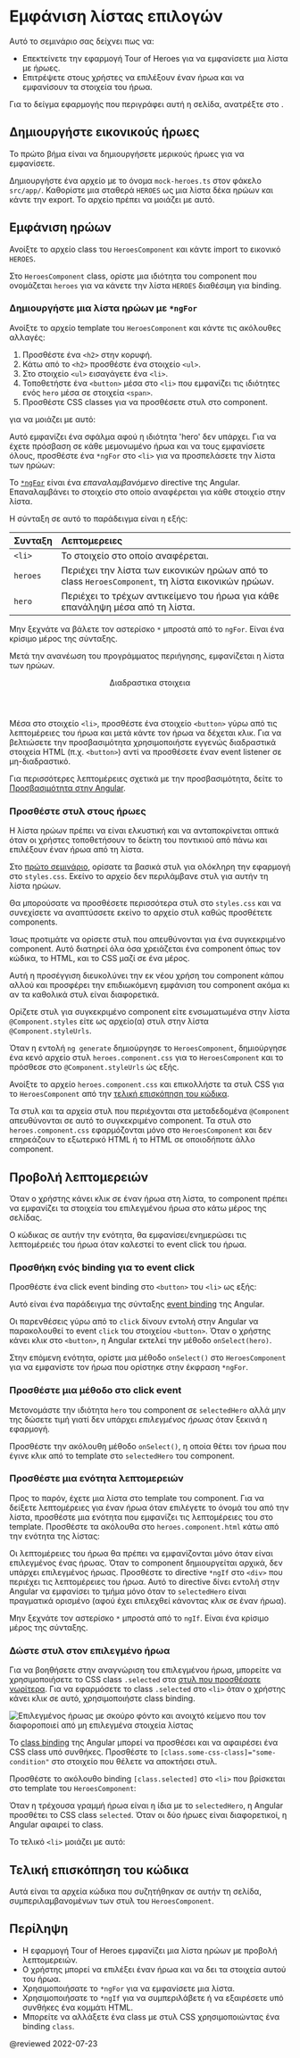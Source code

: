 # Εμφάνιση λίστας επιλογών

Αυτό το σεμινάριο σας δείχνει πως να: 

* Επεκτείνετε την εφαρμογή Tour of Heroes για να εμφανίσετε μια λίστα με ήρωες.
* Επιτρέψετε στους χρήστες να επιλέξουν έναν ήρωα και να εμφανίσουν τα στοιχεία του ήρωα.

<div class="alert is-helpful">

Για το δείγμα εφαρμογής που περιγράφει αυτή η σελίδα, ανατρέξτε στο <live-example></live-example>.

</div>


## Δημιουργήστε εικονικούς ήρωες

Το πρώτο βήμα είναι να δημιουργήσετε μερικούς ήρωες για να εμφανίσετε.

Δημιουργήστε ένα αρχείο με το όνομα `mock-heroes.ts` στον φάκελο `src/app/`.
Καθορίστε μια σταθερά `HEROES` ως μια λίστα δέκα ηρώων και κάντε την export.
Το αρχείο πρέπει να μοιάζει με αυτό.

<code-example header="src/app/mock-heroes.ts" path="toh-pt2/src/app/mock-heroes.ts"></code-example>

## Εμφάνιση ηρώων

Ανοίξτε το αρχείο class του `HeroesComponent` και κάντε import το εικονικό `HEROES`.

<code-example header="src/app/heroes/heroes.component.ts (import HEROES)" path="toh-pt2/src/app/heroes/heroes.component.ts" region="import-heroes"></code-example>

Στο `HeroesComponent` class, ορίστε μια ιδιότητα του component που ονομάζεται `heroes` για να κάνετε την λίστα `HEROES` διαθέσιμη για binding.

<code-example header="src/app/heroes/heroes.component.ts" path="toh-pt2/src/app/heroes/heroes.component.ts" region="component"></code-example>

### Δημιουργήστε μια λίστα ηρώων με `*ngFor`

Ανοίξτε το αρχείο template του `HeroesComponent` και κάντε τις ακόλουθες αλλαγές:

1.  Προσθέστε ένα `<h2>` στην κορυφή.
2.  Κάτω από το `<h2>` προσθέστε ένα στοιχείο `<ul>`.
3.  Στο στοιχείο `<ul>` εισαγάγετε ένα `<li>`.
4.  Τοποθετήστε ένα `<button>` μέσα στο `<li>` που εμφανίζει τις ιδιότητες ενός `hero` μέσα σε στοιχεία `<span>`.
5.  Προσθέστε CSS classes για να προσθέσετε στυλ στο component.

για να μοιάζει με αυτό:

<code-example header="heroes.component.html (heroes template)" path="toh-pt2/src/app/heroes/heroes.component.1.html" region="list"></code-example>

Αυτό εμφανίζει ένα σφάλμα αφού η ιδιότητα 'hero' δεν υπάρχει. Για να έχετε πρόσβαση σε κάθε μεμονωμένο ήρωα και να τους εμφανίσετε όλους, προσθέστε ένα `*ngFor` στο `<li>` για να προσπελάσετε την λίστα των ηρώων:

<code-example path="toh-pt2/src/app/heroes/heroes.component.1.html" region="li"></code-example>

Το [`*ngFor`](guide/built-in-directives#ngFor) είναι ένα *επαναλαμβανόμενο* directive της Angular.
Επαναλαμβάνει το στοιχείο στο οποίο αναφέρεται για κάθε στοιχείο στην λίστα.

Η σύνταξη σε αυτό το παράδειγμα είναι η εξής:

| Συνταξη   | Λεπτομερειες |
|:---      |:---     |
| `<li>`   | Το στοιχείο στο οποίο αναφέρεται.                                                                  |
| `heroes` | Περιέχει την λίστα των εικονικών ηρώων από το class `HeroesComponent`, τη λίστα εικονικών ηρώων.   |
| `hero`   | Περιέχει το τρέχων αντικείμενο του ήρωα για κάθε επανάληψη μέσα από τη λίστα.                      |

<div class="alert is-important">

Μην ξεχνάτε να βάλετε τον αστερίσκο `*` μπροστά από το `ngFor`. Είναι ένα κρίσιμο μέρος της σύνταξης.

</div>

Μετά την ανανέωση του προγράμματος περιήγησης, εμφανίζεται η λίστα των ηρώων.

<div class="callout is-helpful">

<header>Διαδραστικα στοιχεια</header>

Μέσα στο στοιχείο `<li>`, προσθέστε ένα  στοιχείο `<button>` γύρω από τις λεπτομέρειες του ήρωα και μετά κάντε τον ήρωα να δέχεται κλικ. Για να βελτιώσετε την προσβασιμότητα χρησιμοποιήστε εγγενώς διαδραστικά στοιχεία HTML (π.χ. `<button>`) αντί να προσθέσετε έναν event listener σε μη-διαδραστικό.

Για περισσότερες λεπτομέρειες σχετικά με την προσβασιμότητα, δείτε το [Προσβασιμότητα στην Angular](guide/accessibility).

</div>

<a id="styles"></a>

### Προσθέστε στυλ στους ήρωες

Η λίστα ηρώων πρέπει να είναι ελκυστική και να ανταποκρίνεται οπτικά όταν οι χρήστες
τοποθετήσουν το δείκτη του ποντικιού από πάνω και επιλέξουν έναν ήρωα από τη λίστα.

Στο [πρώτο σεμινάριο](tutorial/tour-of-heroes/toh-pt0#app-wide-styles), ορίσατε τα βασικά στυλ για ολόκληρη την εφαρμογή στο `styles.css`.
Εκείνο το αρχείο δεν περιλάμβανε στυλ για αυτήν τη λίστα ηρώων.

Θα μπορούσατε να προσθέσετε περισσότερα στυλ στο `styles.css` και να συνεχίσετε να αναπτύσσετε εκείνο το αρχείο στυλ καθώς προσθέτετε components.

Ίσως προτιμάτε να ορίσετε στυλ που απευθύνονται για ένα συγκεκριμένο component. Αυτό διατηρεί όλα όσα χρειάζεται ένα component όπως τον κώδικα, το HTML, και το CSS μαζί σε ένα μέρος.

Αυτή η προσέγγιση διευκολύνει την εκ νέου χρήση του component κάπου αλλού
και προσφέρει την επιδιωκόμενη εμφάνιση του component ακόμα κι αν τα καθολικά στυλ είναι διαφορετικά.

Ορίζετε στυλ για συγκεκριμένο component είτε ενσωματωμένα στην λίστα `@Component.styles` είτε
ως αρχείο(α) στυλ στην λίστα `@Component.styleUrls`.

Όταν η εντολή `ng generate` δημιούργησε το `HeroesComponent`, δημιούργησε ένα κενό αρχείο στυλ `heroes.component.css` για το `HeroesComponent`
και το πρόσθεσε στο `@Component.styleUrls` ώς εξής.

<code-example header="src/app/heroes/heroes.component.ts (@Component)" path="toh-pt2/src/app/heroes/heroes.component.ts" region="metadata"></code-example>

Ανοίξτε το αρχείο `heroes.component.css` και επικολλήστε τα στυλ CSS για το `HeroesComponent` από την [τελική επισκόπηση του κώδικα](#final-code-review).

<div class="alert is-important">

Τα στυλ και τα αρχεία στυλ που περιέχονται στα μεταδεδομένα `@Component` απευθύνονται σε αυτό το συγκεκριμένο component.
Τα στυλ στο `heroes.component.css` εφαρμόζονται μόνο στο `HeroesComponent` και δεν επηρεάζουν το εξωτερικό HTML ή το HTML σε οποιοδήποτε άλλο component.

</div>

## Προβολή λεπτομερειών

Όταν ο χρήστης κάνει κλικ σε έναν ήρωα στη λίστα, το component πρέπει να εμφανίζει τα στοιχεία του επιλεγμένου ήρωα στο κάτω μέρος της σελίδας.

Ο κώδικας σε αυτήν την ενότητα, θα εμφανίσει/ενημερώσει τις λεπτομέρειές του ήρωα όταν καλεστεί το event click του ήρωα.

### Προσθήκη ενός binding για το event click

Προσθέστε ένα click event binding στο `<button>` του `<li>` ως εξής:

<code-example header="heroes.component.html (απόσπασμα του template)" path="toh-pt2/src/app/heroes/heroes.component.1.html" region="selectedHero-click"></code-example>

Αυτό είναι ένα παράδειγμα της σύνταξης [event binding](guide/event-binding) της Angular.

Οι παρενθέσεις γύρω από το `click` δίνουν εντολή στην Angular να παρακολουθεί το event `click` του στοιχείου `<button>`.
Όταν ο χρήστης κάνει κλικ στο `<button>`, η Angular εκτελεί την μέθοδο `onSelect(hero)`.

Στην επόμενη ενότητα, ορίστε μια μέθοδο `onSelect()` στο `HeroesComponent` για
να εμφανίστε τον ήρωα που ορίστηκε στην έκφραση `*ngFor`.


### Προσθέστε μια μέθοδο στο click event

Μετονομάστε την ιδιότητα `hero` του component σε `selectedHero` αλλά μην της δώσετε τιμή γιατί δεν υπάρχει *επιλεγμένος ήρωας* όταν ξεκινά η εφαρμογή.

Προσθέστε την ακόλουθη μέθοδο `onSelect()`, η οποία θέτει τον ήρωα που έγινε κλικ από το template
στο `selectedHero` του component.

<code-example header="src/app/heroes/heroes.component.ts (onSelect)" path="toh-pt2/src/app/heroes/heroes.component.ts" region="on-select"></code-example>

### Προσθέστε μια ενότητα λεπτομερειών

Προς το παρόν, έχετε μια λίστα στο template του component. Για να δείξετε λεπτομέρειες για έναν ήρωα όταν επιλέγετε το όνομά του από την λίστα, προσθέστε μια ενότητα που εμφανίζει τις λεπτομέρειες του στο
template. Προσθέστε τα ακόλουθα στο `heroes.component.html` κάτω από την ενότητα της λίστας:

<code-example header="heroes.component.html (στοιχεία επιλεγμένου ήρωα)" path="toh-pt2/src/app/heroes/heroes.component.html" region="selectedHero-details"></code-example>

Οι λεπτομέρειες του ήρωα θα πρέπει να εμφανίζονται μόνο όταν είναι επιλεγμένος ένας ήρωας. Όταν το component δημιουργείται αρχικά, δεν υπάρχει επιλεγμένος ήρωας. Προσθέστε το directive `*ngIf` στο `<div>` που περιέχει τις λεπτομέρειες του ήρωα. Αυτό το directive δίνει εντολή στην Angular να εμφανίσει το τμήμα μόνο όταν το `selectedHero` είναι πραγματικά ορισμένο (αφού έχει επιλεχθεί κάνοντας κλικ σε έναν ήρωα).

<div class="alert is-important">

Μην ξεχνάτε τον αστερίσκο `*` μπροστά από το `ngIf`. Είναι ένα κρίσιμο μέρος της σύνταξης.

</div>

### Δώστε στυλ στον επιλεγμένο ήρωα

Για να βοηθήσετε στην αναγνώριση του επιλεγμένου ήρωα, μπορείτε να χρησιμοποιήσετε το CSS class `.selected` στα [στυλ που προσθέσατε νωρίτερα](#styles).
Για να εφαρμόσετε το class `.selected` στο `<li>` όταν ο χρήστης κάνει κλικ σε αυτό, χρησιμοποιήστε class binding.

<div class="lightbox">

<img alt="Επιλεγμένος ήρωας με σκούρο φόντο και ανοιχτό κείμενο που τον διαφοροποιεί από μη επιλεγμένα στοιχεία λίστας" src="generated/images/guide/toh/heroes-list-selected.png">

</div>

Το [class binding](guide/class-binding) της Angular μπορεί να προσθέσει και να αφαιρέσει ένα CSS class υπό συνθήκες.
Προσθέστε το `[class.some-css-class]="some-condition"` στο στοιχείο που θέλετε να αποκτήσει στυλ.

Προσθέστε το ακόλουθο binding `[class.selected]` στο `<li>` που βρίσκεται στο template του `HeroesComponent`:

<code-example header="heroes.component.html (αλλαγή του CSS class 'selected')" path="toh-pt2/src/app/heroes/heroes.component.1.html" region="class-selected"></code-example>

Όταν η τρέχουσα γραμμή ήρωα είναι η ίδια με το `selectedHero`, η Angular προσθέτει το CSS class `selected`. Όταν οι δύο ήρωες είναι διαφορετικοί, η Angular αφαιρεί το class.

Το τελικό `<li>` μοιάζει με αυτό:

<code-example header="heroes.component.html (αντικείμενο λίστας hero)" path="toh-pt2/src/app/heroes/heroes.component.html" region="li"></code-example>

<a id="final-code-review"></a>

## Τελική επισκόπηση του κώδικα

Αυτά είναι τα αρχεία κώδικα που συζητήθηκαν σε αυτήν τη σελίδα, συμπεριλαμβανομένων των στυλ του `HeroesComponent`.

<code-tabs>
    <code-pane header="src/app/mock-heroes.ts" path="toh-pt2/src/app/mock-heroes.ts"></code-pane>
    <code-pane header="src/app/heroes/heroes.component.ts" path="toh-pt2/src/app/heroes/heroes.component.ts"></code-pane>
    <code-pane header="src/app/heroes/heroes.component.html" path="toh-pt2/src/app/heroes/heroes.component.html"></code-pane>
    <code-pane header="src/app/heroes/heroes.component.css" path="toh-pt2/src/app/heroes/heroes.component.css"></code-pane>
</code-tabs>

## Περίληψη

*   Η εφαρμογή Tour of Heroes εμφανίζει μια λίστα ηρώων με προβολή λεπτομερειών.
*   Ο χρήστης μπορεί να επιλέξει έναν ήρωα και να δει τα στοιχεία αυτού του ήρωα.
*   Χρησιμοποιήσατε το `*ngFor` για να εμφανίσετε μια λίστα.
*   Χρησιμοποιήσατε το `*ngIf` για να συμπεριλάβετε ή να εξαιρέσετε υπό συνθήκες ένα κομμάτι HTML.
*   Μπορείτε να αλλάξετε ένα class με στυλ CSS χρησιμοποιώντας ένα binding `class`.

@reviewed 2022-07-23
